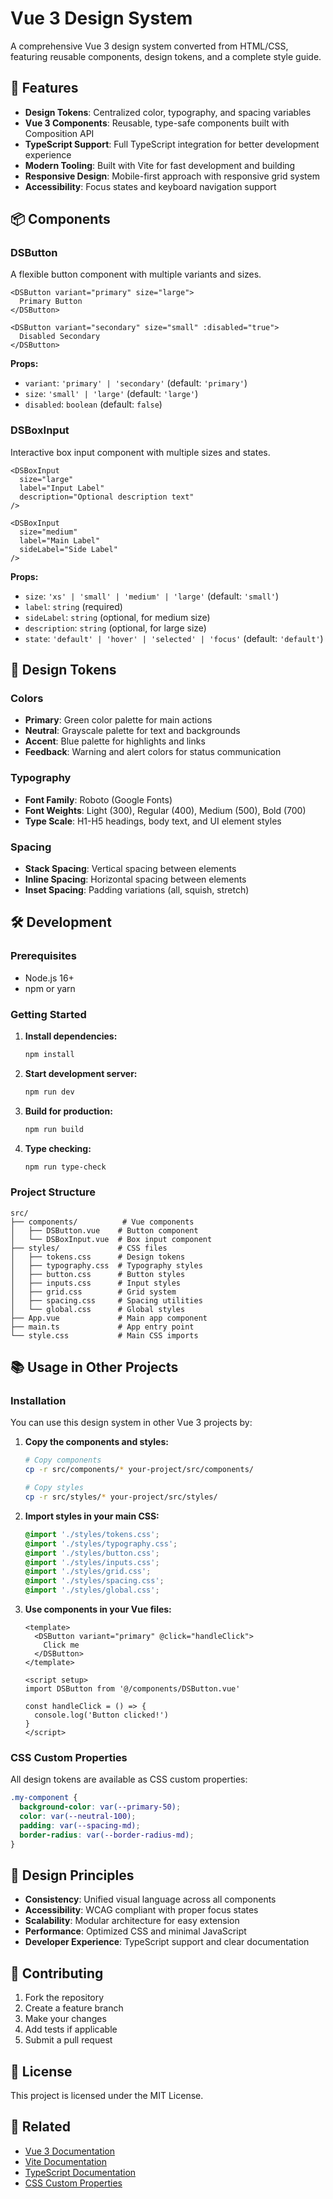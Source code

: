 # Vue 3 Design System

A comprehensive Vue 3 design system converted from HTML/CSS, featuring reusable components, design tokens, and a complete style guide.

## 🚀 Features

- **Design Tokens**: Centralized color, typography, and spacing variables
- **Vue 3 Components**: Reusable, type-safe components built with Composition API
- **TypeScript Support**: Full TypeScript integration for better development experience
- **Modern Tooling**: Built with Vite for fast development and building
- **Responsive Design**: Mobile-first approach with responsive grid system
- **Accessibility**: Focus states and keyboard navigation support

## 📦 Components

### DSButton
A flexible button component with multiple variants and sizes.

```vue
<DSButton variant="primary" size="large">
  Primary Button
</DSButton>

<DSButton variant="secondary" size="small" :disabled="true">
  Disabled Secondary
</DSButton>
```

**Props:**
- `variant`: `'primary' | 'secondary'` (default: `'primary'`)
- `size`: `'small' | 'large'` (default: `'large'`)
- `disabled`: `boolean` (default: `false`)

### DSBoxInput
Interactive box input component with multiple sizes and states.

```vue
<DSBoxInput 
  size="large" 
  label="Input Label"
  description="Optional description text"
/>

<DSBoxInput 
  size="medium" 
  label="Main Label"
  sideLabel="Side Label"
/>
```

**Props:**
- `size`: `'xs' | 'small' | 'medium' | 'large'` (default: `'small'`)
- `label`: `string` (required)
- `sideLabel`: `string` (optional, for medium size)
- `description`: `string` (optional, for large size)
- `state`: `'default' | 'hover' | 'selected' | 'focus'` (default: `'default'`)

## 🎨 Design Tokens

### Colors
- **Primary**: Green color palette for main actions
- **Neutral**: Grayscale palette for text and backgrounds
- **Accent**: Blue palette for highlights and links
- **Feedback**: Warning and alert colors for status communication

### Typography
- **Font Family**: Roboto (Google Fonts)
- **Font Weights**: Light (300), Regular (400), Medium (500), Bold (700)
- **Type Scale**: H1-H5 headings, body text, and UI element styles

### Spacing
- **Stack Spacing**: Vertical spacing between elements
- **Inline Spacing**: Horizontal spacing between elements
- **Inset Spacing**: Padding variations (all, squish, stretch)

## 🛠️ Development

### Prerequisites
- Node.js 16+ 
- npm or yarn

### Getting Started

1. **Install dependencies:**
   ```bash
   npm install
   ```

2. **Start development server:**
   ```bash
   npm run dev
   ```

3. **Build for production:**
   ```bash
   npm run build
   ```

4. **Type checking:**
   ```bash
   npm run type-check
   ```

### Project Structure

```
src/
├── components/          # Vue components
│   ├── DSButton.vue    # Button component
│   └── DSBoxInput.vue  # Box input component
├── styles/             # CSS files
│   ├── tokens.css      # Design tokens
│   ├── typography.css  # Typography styles
│   ├── button.css      # Button styles
│   ├── inputs.css      # Input styles
│   ├── grid.css        # Grid system
│   ├── spacing.css     # Spacing utilities
│   └── global.css      # Global styles
├── App.vue             # Main app component
├── main.ts             # App entry point
└── style.css           # Main CSS imports
```

## 📚 Usage in Other Projects

### Installation
You can use this design system in other Vue 3 projects by:

1. **Copy the components and styles:**
   ```bash
   # Copy components
   cp -r src/components/* your-project/src/components/
   
   # Copy styles
   cp -r src/styles/* your-project/src/styles/
   ```

2. **Import styles in your main CSS:**
   ```css
   @import './styles/tokens.css';
   @import './styles/typography.css';
   @import './styles/button.css';
   @import './styles/inputs.css';
   @import './styles/grid.css';
   @import './styles/spacing.css';
   @import './styles/global.css';
   ```

3. **Use components in your Vue files:**
   ```vue
   <template>
     <DSButton variant="primary" @click="handleClick">
       Click me
     </DSButton>
   </template>
   
   <script setup>
   import DSButton from '@/components/DSButton.vue'
   
   const handleClick = () => {
     console.log('Button clicked!')
   }
   </script>
   ```

### CSS Custom Properties
All design tokens are available as CSS custom properties:

```css
.my-component {
  background-color: var(--primary-50);
  color: var(--neutral-100);
  padding: var(--spacing-md);
  border-radius: var(--border-radius-md);
}
```

## 🎯 Design Principles

- **Consistency**: Unified visual language across all components
- **Accessibility**: WCAG compliant with proper focus states
- **Scalability**: Modular architecture for easy extension
- **Performance**: Optimized CSS and minimal JavaScript
- **Developer Experience**: TypeScript support and clear documentation

## 🤝 Contributing

1. Fork the repository
2. Create a feature branch
3. Make your changes
4. Add tests if applicable
5. Submit a pull request

## 📄 License

This project is licensed under the MIT License.

## 🔗 Related

- [Vue 3 Documentation](https://vuejs.org/)
- [Vite Documentation](https://vitejs.dev/)
- [TypeScript Documentation](https://www.typescriptlang.org/)
- [CSS Custom Properties](https://developer.mozilla.org/en-US/docs/Web/CSS/--*) 